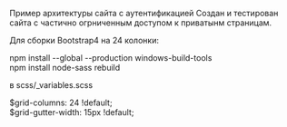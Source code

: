Пример архитектуры сайта с аутентификацией
Создан и тестирован сайта с частично огрниченным доступом к приватынм страницам.

Для сборки Bootstrap4 на 24 колонки:

npm install --global --production windows-build-tools  
npm install node-sass rebuild  

в scss/_variables.scss

$grid-columns:                24 !default;  
$grid-gutter-width:           15px !default;  


